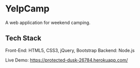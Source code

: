 # YelpCamp
A web application for weekend camping.

## Tech Stack

Front-End: HTML5, CSS3, jQuery, Bootstrap
Backend: Node.js

Live Demo: https://protected-dusk-26784.herokuapp.com/
